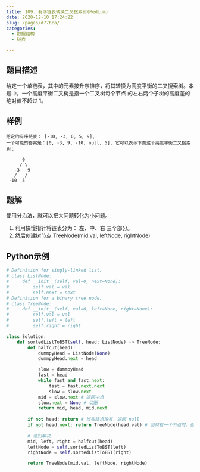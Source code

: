 ```yaml
---
title: 109. 有序链表转换二叉搜索树(Medium)
date: 2020-12-10 17:24:22
slug: /pages/d77bca/
categories: 
  - 数据结构
  - 链表

---
```


## 题目描述

给定一个单链表，其中的元素按升序排序，将其转换为高度平衡的二叉搜索树。本题中，一个高度平衡二叉树是指一个二叉树每个节点 的左右两个子树的高度差的绝对值不超过 1。

## 样例

```
给定的有序链表： [-10, -3, 0, 5, 9],
一个可能的答案是：[0, -3, 9, -10, null, 5], 它可以表示下面这个高度平衡二叉搜索树：

      0
     / \
   -3   9
   /   /
 -10  5
```

## 题解

使用分治法，就可以把大问题转化为小问题。

1. 利用快慢指针将链表分为： 左、中、右 三个部分。
2. 然后创建树节点 TreeNode(mid.val, leftNode, rightNode)

## Python示例

```python
# Definition for singly-linked list.
# class ListNode:
#     def __init__(self, val=0, next=None):
#         self.val = val
#         self.next = next
# Definition for a binary tree node.
# class TreeNode:
#     def __init__(self, val=0, left=None, right=None):
#         self.val = val
#         self.left = left
#         self.right = right

class Solution:
    def sortedListToBST(self, head: ListNode) -> TreeNode:
        def halfcut(head):
            dummpyHead = ListNode(None)
            dummpyHead.next = head 

            slow = dummpyHead
            fast = head 
            while fast and fast.next:
                fast = fast.next.next
                slow = slow.next 
            mid = slow.next # 返回中点
            slow.next = None # 切断
            return mid, head, mid.next
        
        if not head: return # 当头结点没有，返回 null
        if not head.next: return TreeNode(head.val) # 当只有一个节点时，返回TreeNode
        
        # 递归解决
        mid, left, right = halfcut(head) 
        leftNode = self.sortedListToBST(left) 
        rightNode = self.sortedListToBST(right)

        return TreeNode(mid.val, leftNode, rightNode)
```

